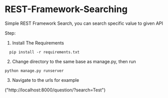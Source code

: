 # REST-Framework-Searching

Simple REST Framework Search, you can search specific value to given API

Step:

1. Install The Requirements
```
  pip install -r requirements.txt
```
2. Change directory to the same base as manage.py, then run
```
python manage.py runserver
```
3. Navigate to the urls for example 

("http://localhost:8000/question/?search=Test")
